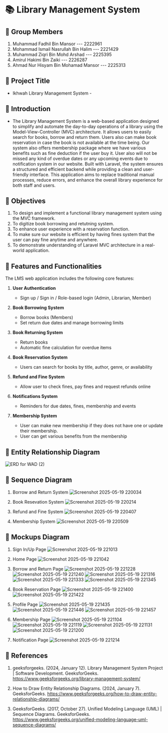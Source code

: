 # 📚 Library Management System

## 👥 Group Members

1. Muhammad Fadhil Bin Mansor --- 2222961  
2. Mohammad Ismail Nasrullah Bin Halim --- 2221429  
3. Muhammad Ziqri Bin Mohd Arshad --- 2225395  
4. Amirul Hakimi Bin Zaiki --- 2226287  
5. Ahmad Nur Hisyam Bin Mohamad Mansor --- 2225313  


## 📌 Project Title
- Ikhwah Library Management System -


## 📌 Introduction
- The Library Management System is a web-based application designed to simplify and automate the day-to-day operations of a library using the Model-View-Controller (MVC) architecture. It allows users to easily search for books, borrow and return them. Users also can make book reservation in case the book is not available at the time being. Our system also offers membership package where we have various benefits such as fine deduction if the user buy it. User also will not be missed any kind of overdue dates or any upcoming events due to notification system in our website. Built with Laravel, the system ensures a structured and efficient backend while providing a clean and user-friendly interface. This application aims to replace traditional manual processes, reduce errors, and enhance the overall library experience for both staff and users.


## 📌 Objectives
1. To design and implement a functional library management system using the MVC framework.
3. To digitize book borrowing and retutning system.
4. To enhance user experience with a reservation function.
5. To make sure our website is efficient by having fines system that the user can pay fine anytime and anywhere.
6. To demonstrate understanding of Laravel MVC architecture in a real-world application.


## 📌 Features and Functionalities
The LMS web application includes the following core features:

1. **User Authentication**  
   - Sign up / Sign in / Role-based login (Admin, Librarian, Member)

2. **Book Borrowing System**  
   - Borrow books (Members)  
   - Set return due dates and manage borrowing limits

3. **Book Returning System**  
   - Return books  
   - Automatic fine calculation for overdue items

4. **Book Reservation System**  
   - Users can search for books by title, author, genre, or availability

6. **Refund and Fine System**  
   - Allow user to check fines, pay fines and request refunds online

7. **Notifications System**  
   - Reminders for due dates, fines, membership and events
  
8. **Membership System**
   - User can make new membership if they does not have one or update their membership.
   - User can get various benefits from the membership


## 📌 Entity Relationship Diagram

![ERD for WAD (2)](https://github.com/user-attachments/assets/0f7adad1-b03c-47b5-a4cc-3a03b506628c)


## 📌 Sequence Diagram

1. Borrow and Return System
![Screenshot 2025-05-19 220034](https://github.com/user-attachments/assets/3a8bafa3-f2a8-42f1-8c6e-637d88df4db8)

2. Book Resevation System
![Screenshot 2025-05-19 220214](https://github.com/user-attachments/assets/678ad156-613b-401f-9893-d14459d9b354)

3. Refund and Fine System
![Screenshot 2025-05-19 220407](https://github.com/user-attachments/assets/262b239c-6afd-4bf1-bb64-422457a7e5d5)

4. Membership System
![Screenshot 2025-05-19 220509](https://github.com/user-attachments/assets/7467125c-111b-471d-82ba-3abfd1056217)


## 📌 Mockups Diagram

1. Sign In/Up Page
![Screenshot 2025-05-19 221013](https://github.com/user-attachments/assets/70ce20eb-5027-4db4-bd05-8d69f9682609)

2. Home Page
![Screenshot 2025-05-19 221042](https://github.com/user-attachments/assets/ced0dda7-c148-4600-a08c-ac26cf4796fb)

3. Borrow and Return Page
![Screenshot 2025-05-19 221228](https://github.com/user-attachments/assets/c20ed07d-73ed-489a-8676-9d540ec07891)
![Screenshot 2025-05-19 221240](https://github.com/user-attachments/assets/cb6ef7b5-4c51-4064-a28c-5770157e6d81)
![Screenshot 2025-05-19 221316](https://github.com/user-attachments/assets/0890c9e6-cbe0-4741-bbd7-7cbd13abbfc9)
![Screenshot 2025-05-19 221333](https://github.com/user-attachments/assets/1b0e7030-1edc-4504-9581-4fca7700f680)
![Screenshot 2025-05-19 221345](https://github.com/user-attachments/assets/8f3116e0-66fe-460f-827f-29304a5d3dff)

4. Book Reservation Page
![Screenshot 2025-05-19 221400](https://github.com/user-attachments/assets/205574b9-1fc8-47ae-bd40-93700be58d4f)
![Screenshot 2025-05-19 221422](https://github.com/user-attachments/assets/65d3cc52-da7f-499a-9524-016ed371c129)

5. Profile Page
![Screenshot 2025-05-19 221435](https://github.com/user-attachments/assets/9fe7d3bb-24c9-4e7b-a41b-3dcc633d0f8e)
![Screenshot 2025-05-19 221446](https://github.com/user-attachments/assets/9a4807c4-00bf-416a-9a78-4c48e921e946)
![Screenshot 2025-05-19 221457](https://github.com/user-attachments/assets/31fa14a7-5667-40a1-88e2-3864cfda3bce)

6. Membership Page
![Screenshot 2025-05-19 221104](https://github.com/user-attachments/assets/5d7e86b0-9afc-4090-8de0-ef13042d8f55)
![Screenshot 2025-05-19 221119](https://github.com/user-attachments/assets/01fd9d62-67a5-4d86-a4e3-c8ea3d43bd15)
![Screenshot 2025-05-19 221131](https://github.com/user-attachments/assets/73659176-63c3-4860-9fce-46cf38a5430c)
![Screenshot 2025-05-19 221200](https://github.com/user-attachments/assets/a77ca373-b35a-47b9-8439-8e9fe826c259)

7. Notification Page
![Screenshot 2025-05-19 221214](https://github.com/user-attachments/assets/1e788f39-09d2-4f6a-8196-dcb1db617545)


## 📌 References
1. geeksforgeeks. (2024, January 12). Library Management System Project | Software Development. GeeksforGeeks. https://www.geeksforgeeks.org/library-management-system/

2. How to Draw Entity Relationship Diagrams. (2024, January 7). GeeksforGeeks. https://www.geeksforgeeks.org/how-to-draw-entity-relationship-diagrams/

3. GeeksforGeeks. (2017, October 27). Unified Modeling Language (UML) | Sequence Diagrams. GeeksforGeeks. https://www.geeksforgeeks.org/unified-modeling-language-uml-sequence-diagrams/ 























